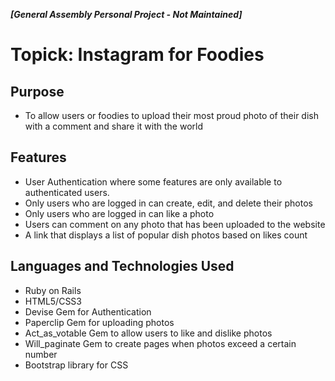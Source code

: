 _**[General Assembly Personal Project - Not Maintained]**_

# Topick: Instagram for Foodies

## Purpose
* To allow users or foodies to upload their most proud photo of their dish with a comment and share it with the world

## Features
* User Authentication where some features are only available to authenticated users.
* Only users who are logged in can create, edit, and delete their photos
* Only users who are logged in can like a photo
* Users can comment on any photo that has been uploaded to the website
* A link that displays a list of popular dish photos based on likes count

## Languages and Technologies Used
* Ruby on Rails
* HTML5/CSS3
* Devise Gem for Authentication
* Paperclip Gem for uploading photos
* Act_as_votable Gem to allow users to like and dislike photos
* Will_paginate Gem to create pages when photos exceed a certain number
* Bootstrap library for CSS
